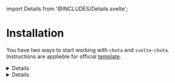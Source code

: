 import Details from '@INCLUDES/Details.svelte';

# Installation

You have two ways to start working with `chota` and `svelte-chota`. Instructions are applieble for official [template](https://github.com/sveltejs/template).


<Details title="a. Import CSS file in your root component"
    comment="Recommended way"
>

1.&nbsp;You should install two packages:

* `chota` - css framework itself
* `svelte-chota` - Svelte components for chota

```shell
$ npm install -D chota svelte-chota
```

2.&nbsp;Then open you root app file (usually `App.svelte`) and add the `chota` import at the top of a `<script>` block.

```html
<script>
    import 'chota';
    ...
</script>
```
</Details>

<Details
    title="c. Import from CDN"
    comment="The easiest way"
>

Another way to import `chota` without Rollup's config changing is using CDN. In this case internet connection required for users of your app.

1.&nbsp;Install `svelte-chota`  

```shell
$ npm install --save svelte-chota
```

2.&nbsp;Import styles from chota's CDN in the `style` block of the your `App.svelte`.

```html
<style>
    @import "https://unpkg.com/chota@latest";
</style>
```

> This way is ideal for using with sandboxes. See example on the [REPL](https://svelte.dev/repl/23f96be8ef424e12b584f9ed00761e88?version=3.12.1)
</Details>

